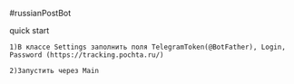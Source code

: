 #russianPostBot

quick start

    1)В классе Settings заполнить поля TelegramToken(@BotFather), Login, Password (https://tracking.pochta.ru/)
    
    2)Запустить через Main

    
